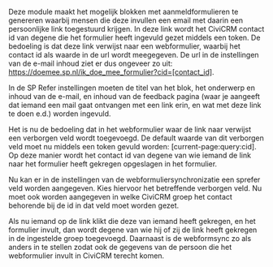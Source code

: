 Deze module maakt het mogelijk blokken met aanmeldformulieren te genereren waarbij mensen die deze invullen een email met daarin een persoonlijke link toegestuurd krijgen. In deze link wordt het CiviCRM contact id van degene die het formulier heeft ingevuld gezet middels een token. De bedoeling is dat deze link verwijst naar een webformulier, waarbij het contact id als waarde in de url wordt meegegeven. De url in de instellingen van de e-mail inhoud ziet er dus ongeveer zo uit: https://doemee.sp.nl/ik_doe_mee_formulier?cid=[contact_id].

In de SP Refer instellingen moeten de titel van het blok, het onderwerp en inhoud van de e-mail, en inhoud van de feedback pagina (waar je aangeeft dat iemand een mail gaat ontvangen met een link erin, en wat met deze link te doen e.d.) worden ingevuld.

Het is nu de bedoeling dat in het webformulier waar de link naar verwijst een verborgen veld wordt toegevoegd. De default waarde van dit verborgen veld moet nu middels een token gevuld worden: [current-page:query:cid]. Op deze manier wordt het contact id van degene van wie iemand de link naar het formulier heeft gekregen opgeslagen in het formulier.

Nu kan er in de instellingen van de webformuliersynchronizatie een sprefer veld worden aangegeven. Kies hiervoor het betreffende verborgen veld. Nu moet ook worden aangegeven in welke CiviCRM groep het contact behorende bij de id in dat veld moet worden gezet.

Als nu iemand op de link klikt die deze van iemand heeft gekregen, en het formulier invult, dan wordt degene van wie hij of zij de link heeft gekregen in de ingestelde groep toegevoegd. Daarnaast is de webformsync zo als anders in te stellen zodat ook de gegevens van de persoon die het webformulier invult in CiviCRM terecht komen.
